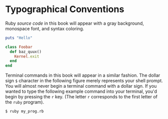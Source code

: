 # Typographical Conventions

Ruby *source code* in this book will appear with a gray background, monospace font, and syntax coloring.

```ruby
puts "Hello"

class Foobar
  def baz_quux()
    Kernel.exit
  end
end
```

Terminal commands in this book will appear in a similar fashion. The dollar sign `$` character in the following figure merely represents your shell prompt. You will almost never begin a terminal command with a dollar sign. If you wanted to type the following example command into your terminal, you'd begin by pressing the `r` key. (The letter `r` corresponds to the first letter of the `ruby` program).

```bash
$ ruby my_prog.rb
```

